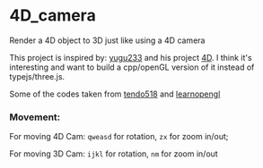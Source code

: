 # 4D_camera
Render a 4D object to 3D just like using a 4D camera

This project is inspired by: [yugu233](yugu233.com) and his project [4D](https://github.com/Crispher/4D). I think it's interesting and want to build a cpp/openGL version of it instead of typejs/three.js.

Some of the codes taken from [tendo518](https://github.com/tendo518) and [learnopengl](https://learnopengl.com/)

### Movement:

For moving 4D Cam: `qweasd` for rotation, `zx` for zoom in/out;

For moving 3D Cam: `ijkl` for rotation, `nm` for zoom in/out